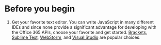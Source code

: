 # Before you begin

1. Get your favorite text editor. You can write JavaScript in many different IDEs and since none provide a significant advantage for developing with the Office 365 APIs, choose your favorite and get started. [Brackets](http://brackets.io/), [Sublime Text](http://www.sublimetext.com/), [WebStorm](https://www.jetbrains.com/webstorm/), and [Visual Studio](http://www.visualstudio.com/downloads) are popular choices.